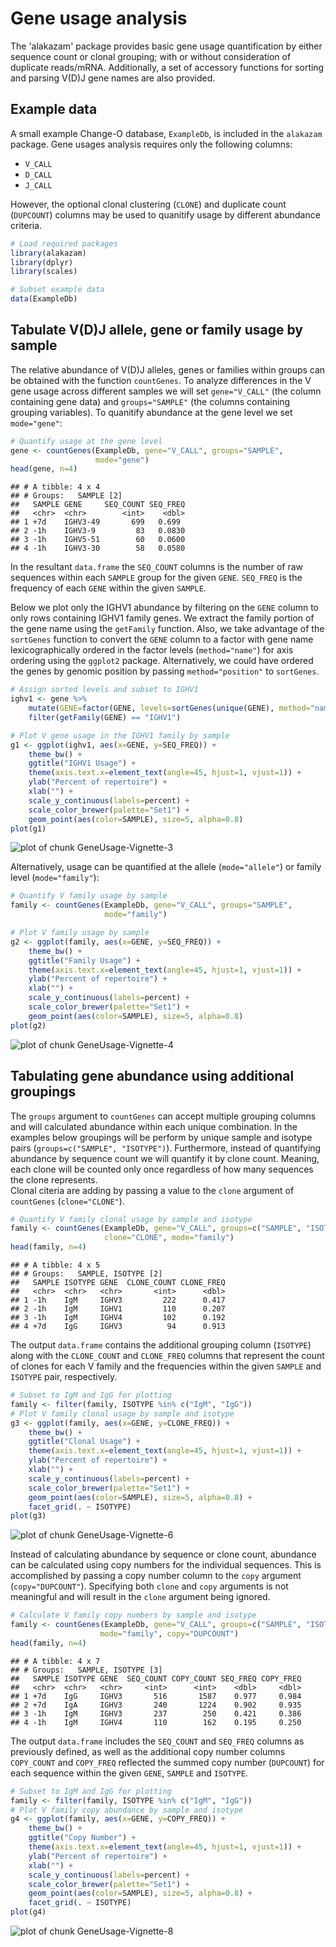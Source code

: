Gene usage analysis
====================


The 'alakazam' package provides basic gene usage quantification by either sequence count 
or clonal grouping; with or without consideration of duplicate reads/mRNA. Additionally, 
a set of accessory functions for sorting and parsing V(D)J gene names 
are also provided.

## Example data

A small example Change-O database, `ExampleDb`, is included in the `alakazam` package. 
Gene usages analysis requires only the following columns:

* `V_CALL`
* `D_CALL`
* `J_CALL`

However, the optional clonal clustering (`CLONE`) and duplicate count (`DUPCOUNT`) 
columns may be used to quanitify usage by different abundance criteria.


```r
# Load required packages
library(alakazam)
library(dplyr)
library(scales)

# Subset example data
data(ExampleDb)
```

## Tabulate V(D)J allele, gene or family usage by sample

The relative abundance of V(D)J alleles, genes or families within groups can be obtained 
with the function `countGenes`. To analyze differences in the V gene usage across 
different samples we will set `gene="V_CALL"` (the column containing gene data) and 
`groups="SAMPLE"` (the columns containing grouping variables). To quanitify abundance at
the gene level we set `mode="gene"`:


```r
# Quantify usage at the gene level
gene <- countGenes(ExampleDb, gene="V_CALL", groups="SAMPLE", 
                   mode="gene")
head(gene, n=4)
```

```
## # A tibble: 4 x 4
## # Groups:   SAMPLE [2]
##   SAMPLE GENE     SEQ_COUNT SEQ_FREQ
##   <chr>  <chr>        <int>    <dbl>
## 1 +7d    IGHV3-49       699   0.699 
## 2 -1h    IGHV3-9         83   0.0830
## 3 -1h    IGHV5-51        60   0.0600
## 4 -1h    IGHV3-30        58   0.0580
```

In the resultant `data.frame` the `SEQ_COUNT` columns is the number of raw sequences within each `SAMPLE` 
group for the given `GENE`. `SEQ_FREQ` is the frequency of each `GENE` within the given `SAMPLE`.

Below we plot only the IGHV1 abundance by filtering on the `GENE` column to only rows 
containing IGHV1 family genes. We extract the family portion of the gene name using the 
`getFamily` function. Also, we take advantage of the `sortGenes` function to convert the 
`GENE` column to a factor with gene name lexicographically ordered in the factor levels 
(`method="name"`) for axis ordering using the `ggplot2` package. Alternatively, we could have 
ordered the genes by genomic position by passing `method="position"` to `sortGenes`.


```r
# Assign sorted levels and subset to IGHV1
ighv1 <- gene %>%
    mutate(GENE=factor(GENE, levels=sortGenes(unique(GENE), method="name"))) %>%
    filter(getFamily(GENE) == "IGHV1")

# Plot V gene usage in the IGHV1 family by sample
g1 <- ggplot(ighv1, aes(x=GENE, y=SEQ_FREQ)) +
    theme_bw() +
    ggtitle("IGHV1 Usage") +
    theme(axis.text.x=element_text(angle=45, hjust=1, vjust=1)) +
    ylab("Percent of repertoire") +
    xlab("") +
    scale_y_continuous(labels=percent) +
    scale_color_brewer(palette="Set1") +
    geom_point(aes(color=SAMPLE), size=5, alpha=0.8)
plot(g1)
```

![plot of chunk GeneUsage-Vignette-3](figure/GeneUsage-Vignette-3-1.png)

Alternatively, usage can be quantified at the allele (`mode="allele"`) or 
family level (`mode="family"`):


```r
# Quantify V family usage by sample
family <- countGenes(ExampleDb, gene="V_CALL", groups="SAMPLE", 
                     mode="family")

# Plot V family usage by sample
g2 <- ggplot(family, aes(x=GENE, y=SEQ_FREQ)) +
    theme_bw() +
    ggtitle("Family Usage") +
    theme(axis.text.x=element_text(angle=45, hjust=1, vjust=1)) +
    ylab("Percent of repertoire") +
    xlab("") +
    scale_y_continuous(labels=percent) +
    scale_color_brewer(palette="Set1") +
    geom_point(aes(color=SAMPLE), size=5, alpha=0.8)
plot(g2)
```

![plot of chunk GeneUsage-Vignette-4](figure/GeneUsage-Vignette-4-1.png)


## Tabulating gene abundance using additional groupings

The `groups` argument to `countGenes` can accept multiple grouping columns and
will calculated abundance within each unique combination. In the examples below
groupings will be perform by unique sample and isotype pairs 
(`groups=c("SAMPLE", "ISOTYPE")`). Furthermore, instead of quantifying abundance
by sequence count we will quantify it by clone count. Meaning, each clone will
be counted only once regardless of how many sequences the clone represents.  
Clonal citeria are adding by passing a value to the `clone` argument of `countGenes`
(`clone="CLONE"`).


```r
# Quantify V family clonal usage by sample and isotype
family <- countGenes(ExampleDb, gene="V_CALL", groups=c("SAMPLE", "ISOTYPE"), 
                     clone="CLONE", mode="family")
head(family, n=4)
```

```
## # A tibble: 4 x 5
## # Groups:   SAMPLE, ISOTYPE [2]
##   SAMPLE ISOTYPE GENE  CLONE_COUNT CLONE_FREQ
##   <chr>  <chr>   <chr>       <int>      <dbl>
## 1 -1h    IgM     IGHV3         222      0.417
## 2 -1h    IgM     IGHV1         110      0.207
## 3 -1h    IgM     IGHV4         102      0.192
## 4 +7d    IgG     IGHV3          94      0.913
```

The output `data.frame` contains the additional grouping column (`ISOTYPE`) along with the 
`CLONE_COUNT` and `CLONE_FREQ` columns that represent the count of clones for each V family 
and the frequencies within the given `SAMPLE` and `ISOTYPE` pair, respectively.


```r
# Subset to IgM and IgG for plotting
family <- filter(family, ISOTYPE %in% c("IgM", "IgG"))
# Plot V family clonal usage by sample and isotype
g3 <- ggplot(family, aes(x=GENE, y=CLONE_FREQ)) +
    theme_bw() +
    ggtitle("Clonal Usage") +
    theme(axis.text.x=element_text(angle=45, hjust=1, vjust=1)) +
    ylab("Percent of repertoire") +
    xlab("") +
    scale_y_continuous(labels=percent) +
    scale_color_brewer(palette="Set1") +
    geom_point(aes(color=SAMPLE), size=5, alpha=0.8) +
    facet_grid(. ~ ISOTYPE)
plot(g3)
```

![plot of chunk GeneUsage-Vignette-6](figure/GeneUsage-Vignette-6-1.png)

Instead of calculating abundance by sequence or clone count, abundance can be calculated
using copy numbers for the individual sequences.  This is accomplished by passing
a copy number column to the `copy` argument (`copy="DUPCOUNT"`). Specifying both
`clone` and `copy` arguments is not meaningful and will result in the `clone` argument
being ignored.


```r
# Calculate V family copy numbers by sample and isotype
family <- countGenes(ExampleDb, gene="V_CALL", groups=c("SAMPLE", "ISOTYPE"), 
                    mode="family", copy="DUPCOUNT")
head(family, n=4)
```

```
## # A tibble: 4 x 7
## # Groups:   SAMPLE, ISOTYPE [3]
##   SAMPLE ISOTYPE GENE  SEQ_COUNT COPY_COUNT SEQ_FREQ COPY_FREQ
##   <chr>  <chr>   <chr>     <int>      <int>    <dbl>     <dbl>
## 1 +7d    IgG     IGHV3       516       1587    0.977     0.984
## 2 +7d    IgA     IGHV3       240       1224    0.902     0.935
## 3 -1h    IgM     IGHV3       237        250    0.421     0.386
## 4 -1h    IgM     IGHV4       110        162    0.195     0.250
```

The output `data.frame` includes the `SEQ_COUNT` and `SEQ_FREQ` columns as previously defined, 
as well as the additional copy number columns `COPY_COUNT` and `COPY_FREQ` reflected the summed 
copy number (`DUPCOUNT`) for each sequence within the given `GENE`, `SAMPLE` and `ISOTYPE`.


```r
# Subset to IgM and IgG for plotting
family <- filter(family, ISOTYPE %in% c("IgM", "IgG"))
# Plot V family copy abundance by sample and isotype
g4 <- ggplot(family, aes(x=GENE, y=COPY_FREQ)) +
    theme_bw() +
    ggtitle("Copy Number") +
    theme(axis.text.x=element_text(angle=45, hjust=1, vjust=1)) +
    ylab("Percent of repertoire") +
    xlab("") +
    scale_y_continuous(labels=percent) +
    scale_color_brewer(palette="Set1") +
    geom_point(aes(color=SAMPLE), size=5, alpha=0.8) +
    facet_grid(. ~ ISOTYPE)
plot(g4)
```

![plot of chunk GeneUsage-Vignette-8](figure/GeneUsage-Vignette-8-1.png)
